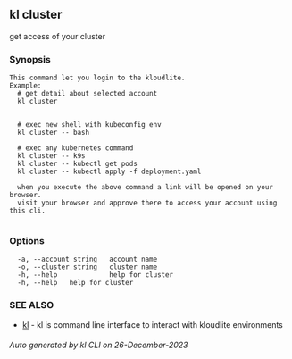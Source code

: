 ## kl cluster

get access of your cluster

### Synopsis

```
This command let you login to the kloudlite.
Example:
  # get detail about selected account
  kl cluster


  # exec new shell with kubeconfig env
  kl cluster -- bash

  # exec any kubernetes command
  kl cluster -- k9s
  kl cluster -- kubectl get pods
  kl cluster -- kubectl apply -f deployment.yaml

  when you execute the above command a link will be opened on your browser. 
  visit your browser and approve there to access your account using this cli.
	
```

### Options

```
  -a, --account string   account name
  -o, --cluster string   cluster name
  -h, --help             help for cluster
  -h, --help   help for cluster
```

### SEE ALSO

* [kl](kl.md)  - kl is command line interface to interact with kloudlite environments

###### Auto generated by kl CLI on 26-December-2023
